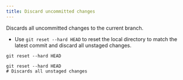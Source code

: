 ```yaml
---
title: Discard uncommitted changes
---
```


Discards all uncommitted changes to the current branch.

- Use `git reset --hard HEAD` to reset the local directory to match the latest commit and discard all unstaged changes.

```shell
git reset --hard HEAD
```

```shell
git reset --hard HEAD
# Discards all unstaged changes
```
